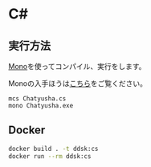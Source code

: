 # C#

## 実行方法

[Mono](https://www.mono-project.com/)を使ってコンパイル、実行をします。

Monoの入手ほうは[こちら](https://www.mono-project.com/download/stable/)をご覧ください。

```
mcs Chatyusha.cs
mono Chatyusha.exe
```

## Docker

```sh
docker build . -t ddsk:cs
docker run --rm ddsk:cs
```